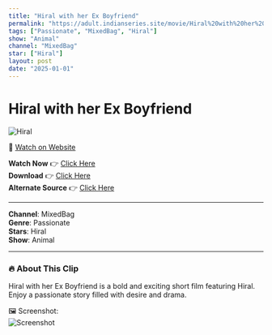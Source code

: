 ```yaml
---
title: "Hiral with her Ex Boyfriend"
permalink: "https://adult.indianseries.site/movie/Hiral%20with%20her%20Ex%20Boyfriend"
tags: ["Passionate", "MixedBag", "Hiral"]
show: "Animal"
channel: "MixedBag"
star: ["Hiral"]
layout: post
date: "2025-01-01"
---
```


# Hiral with her Ex Boyfriend

![Hiral](https://shorts.desisins.com/wp-content/uploads/2024/01/Hiral-Animal-Lihaaf-DesiSins.com_.jpg)

🔗 [Watch on Website](https://adult.indianseries.site/movie/Hiral%20with%20her%20Ex%20Boyfriend)

**Watch Now** 👉 [Click Here](https://adult.indianseries.site/movie/Hiral%20with%20her%20Ex%20Boyfriend)  
**Download** 👉 [Click Here](https://adult.indianseries.site/movie/Hiral%20with%20her%20Ex%20Boyfriend)  
**Alternate Source** 👉 [Click Here](https://adult.indianseries.site/movie/Hiral%20with%20her%20Ex%20Boyfriend)

---

**Channel**: MixedBag  
**Genre**: Passionate  
**Stars**: Hiral  
**Show**: Animal

---

### 🔥 About This Clip

Hiral with her Ex Boyfriend is a bold and exciting short film featuring Hiral. Enjoy a passionate story filled with desire and drama.
 
🖼️ Screenshot:  
![Screenshot](https://shorts.desisins.com/wp-content/uploads/2024/01/Hiral-Animal-Lihaaf-DesiSins.com_.jpg)
